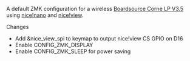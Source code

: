A default ZMK configuration for a wireless [Boardsource Corne LP V3.5](https://www.boardsource.xyz/products/Corne_V3-5_lp_pcb) using [nice!nano](https://nicekeyboards.com/nice-nano) and [nice!view](https://nicekeyboards.com/nice-view).

Changes
- Add &nice_view_spi to keymap to output nice!view CS GPIO on D16
- Enable CONFIG_ZMK_DISPLAY
- Enable CONFIG_ZMK_SLEEP for power saving